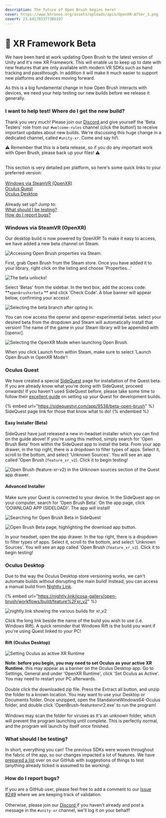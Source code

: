 ```yaml
---
description: The future of Open Brush begins here!
cover: https://www.khronos.org/assets/uploads/apis/OpenXR-After_3.png
coverY: 23.641703377386197
---
```


# 🚀 XR Framework Beta

We have been hard at work updating Open Brush to the latest version of Unity and it's new XR Framework. This will enable us to keep up to date with new features that are only available with modern VR SDKs such as hand tracking and passthrough. In addition it will make it much easier to support new platforms and devices moving forward.

As this is a big fundamental change in how Open Brush interacts with devices, we need your help testing our new builds before we release it generally.

### I want to help test! Where do I get the new build?

Thank you very much! Please join our [Discord ](https://discord.gg/W7NCEYnEfy)and give yourself the 'Beta Testers' role from our `#welcome-rules` channel (click the button!) to receive important updates about new builds. We're discussing this huge change in a dedicated channel, called `#unity-xr`. Come and say hi!\


:warning: Remember that this is a beta release, so if you do any important work with Open Brush, please back up your files! :warning:&#x20;

\
This section is very detailed per platform, so here's some quick links to your preferred version:\
\
[Windows via SteamVR (OpenXR)](xr-framework-experimental-build.md#windows-via-steamvr-openxr)\
[Oculus Quest](xr-framework-experimental-build.md#oculus-quest)\
[Oculus Desktop](xr-framework-experimental-build.md#oculus-desktop)\
\
Already set up? Jump to:\
[What should I be testing?](xr-framework-experimental-build.md#what-should-i-be-testing)\
[How do I report bugs?](xr-framework-experimental-build.md#how-do-i-report-bugs)

### Windows via SteamVR (OpenXR)

Our desktop build is now powered by OpenXR! To make it easy to access, we have added a new beta channel on Steam.

![Accessing Open Brush properties via Steam.](<../.gitbook/assets/image (13) (1) (1).png>)

First, grab Open Brush from the Steam store. Once you have added it to your library, right click on the listing and choose 'Properties...'

![The beta unlocks!](<../.gitbook/assets/image (15).png>)

Select 'Betas' from the sidebar. In the text box, add the access code: **`openbrushxrbeta` ** and click 'Check Code'. A blue banner will appear below, confirming your access!

![Selecting the beta branch after opting in.](<../.gitbook/assets/image (18).png>)

You can now access the openxr and openxr-experimental betas. select your desired beta from the dropdown and Steam will automatically install that version! The name of the game in your Steam library will be appended with \[openxr].

![Selecting the OpenXR Mode when launching Open Brush.](<../.gitbook/assets/image (12) (1).png>)

When you click Launch from within Steam, make sure to select 'Launch Open Brush in OpenXR Mode'!

### Oculus Quest

We have created a special [SideQuest](https://side.quest) page for installation of the Quest beta. If you are already know what you're doing with SideQuest, proceed onwards! If you haven't used SideQuest before, please take some time to follow their [excellent guide](https://side.quest/setup-howto) on setting up your Quest for development builds.

{% embed url="https://sidequestvr.com/app/9538/beta-open-brush" %}
SideQuest page link for those that know what to do!
{% endembed %}

#### Easy Installer (Beta)

SideQuest have just released a new in-headset installer which you can find on the guide above! If you're using this method, simply search for 'Open Brush Beta' from within the SideQuest app to install the beta. From your app drawer, in the top right, there is a dropdown to filter types of apps. Select it, scroll to the bottom, and select 'Unknown Sources'. You will see an app called 'Open Brush (`feature_xr_v2`). Click it to begin testing!

![Open Brush (feature-xr-v2) in the Unknown sources section of the Quest app drawer.](<../.gitbook/assets/image (13).png>)

#### Advanced Installer

Make sure your Quest is connected to your device. In the SideQuest app on your computer, search for 'Open Brush Beta'. On the app page, click 'DOWNLOAD APP (SIDELOAD)'. The app will install!

![Searching for Open Brush Beta in SideQuest](<../.gitbook/assets/image (16).png>)

![Open Brush Beta page, highlighting the download app button.](<../.gitbook/assets/image (12).png>)

In your headset, open the app drawer. In the top right, there is a dropdown to filter types of apps. Select it, scroll to the bottom, and select 'Unknown Sources'. You will see an app called 'Open Brush (`feature_xr_v2`). Click it to begin testing!

### Oculus Desktop

Due to the way the Oculus Desktop store versioning works, we can't automate builds without disrupting the main build! Instead, you can access a manual build from [Nightly Link](https://nightly.link/icosa-gallery/open-brush/workflows/build/feature%2Fxr\_v2).&#x20;

{% embed url="https://nightly.link/icosa-gallery/open-brush/workflows/build/feature%2Fxr_v2" %}

![nightly.link showing the various builds for xr\_v2](<../.gitbook/assets/image (14).png>)

Click the long link beside the name of the build you wish to use (i.e. Windows Rift). A quick reminder that Windows Rift is the build you want if you're using Quest linked to your PC!

#### Rift (Oculus Desktop)

![Setting Oculus as active XR Runtime](<../.gitbook/assets/image (17).png>)

**Note: before you begin, you may need to set Oculus as your active XR Runtime.** this may appear as a banner on the Oculus Desktop app. Go to Settings, General and under 'OpenXR Runtime', click 'Set Oculus as Active'. You may need to restart your PC afterwards.\
\
Double click the downloaded zip file. Press the Extract all button, and unzip the folder to a known location. You may want to use your Desktop or Documents folder. Once unzipped, open the StandaloneWindows64-Oculus folder, and double click  'OpenBrush-featurexrvr2.exe' to run the program!\
\
Windows may scan the folder for viruses as it's an unknown folder, which will prevent the program launching until complete. This is perfectly normal, and the program will launch by itself once finished.

### What should I be testing?

In short, everything you can! The previous SDKs were woven throughout the fabric of the app, so our changes impacted a lot of features. We have [prepared a list](https://github.com/icosa-gallery/open-brush/issues/249) over on our GitHub with suggestions of things to test (anything already ticked is assumed to be working).

### How do I report bugs?

If you are a GitHub user, please feel free to add a comment to our [Issue #249](https://github.com/icosa-gallery/open-brush/issues/249) where we are keeping track of validation.\
\
Otherwise, please join our [Discord ](https://discord.gg/W7NCEYnEfy)if you haven't already and post a message in the `#unity-xr` channel, we'll log it on your behalf!


